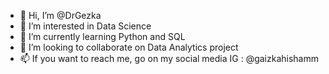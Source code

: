 - 👋 Hi, I’m @DrGezka
- 👀 I’m interested in Data Science
- 🌱 I’m currently learning Python and SQL
- 💞️ I’m looking to collaborate on Data Analytics project
- 📫 If you want to reach me, go on my social media IG : @gaizkahishamm

<!---
DrGezka/DrGezka is a ✨ special ✨ repository because its `README.md` (this file) appears on your GitHub profile.
You can click the Preview link to take a look at your changes.
--->
